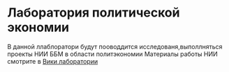 # Лаборатория политической экономии
В данной ллаблоратори будут пооводдится исследованя,выполлняться проекты НИИ ББМ в области политэкономии
Материалы работы НИИ смотрите  в [Вики лаборатории](https://github.com/Research-institute-of-mad-illness-World/politeconomics-lab/wiki)
